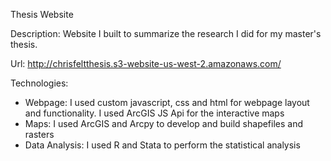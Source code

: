Thesis Website

Description: Website I built to summarize the research I did for my master's thesis. 

Url: http://chrisfeltthesis.s3-website-us-west-2.amazonaws.com/

Technologies: 
- Webpage: I used custom javascript, css and html for webpage layout and functionality. I used ArcGIS JS Api for the interactive maps
- Maps: I used ArcGIS and Arcpy to develop and build shapefiles and rasters
- Data Analysis:  I used R and Stata to perform the statistical analysis
